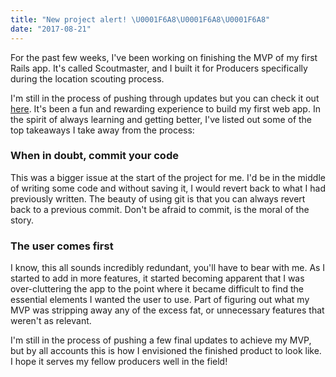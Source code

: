 ```yaml
---
title: "New project alert! \U0001F6A8\U0001F6A8\U0001F6A8"
date: "2017-08-21"
---
```


For the past few weeks, I've been working on finishing the MVP of my first Rails app. It's called Scoutmaster, and I built it for Producers specifically during the location scouting process.

I'm still in the process of pushing through updates but you can check it out  [here](https://www.scoutmaster.pro). It's been a fun and rewarding experience to build my first web app. In the spirit of always learning and getting better, I've listed out some of the top takeaways I take away from the process:


### When in doubt, commit your code

This was a bigger issue at the start of the project for me. I'd be in the middle of writing some code and without saving it, I would revert back to what I had previously written. The beauty of using git is that you can always revert back to a previous commit. Don't be afraid to commit, is the moral of the story.


### The user comes first

I know, this all sounds incredibly redundant,  you'll have to bear with me. As I started to add in more features, it started becoming apparent that I was over-cluttering the app to the point where it became difficult to find the essential elements I wanted the user to use. Part of figuring out what my MVP was stripping away any of the excess fat, or unnecessary features that weren't as relevant.

I'm still in the process of pushing a few final updates to achieve my MVP, but by all accounts this is how I envisioned the finished product to look like. I hope it serves my fellow producers well in the field!
